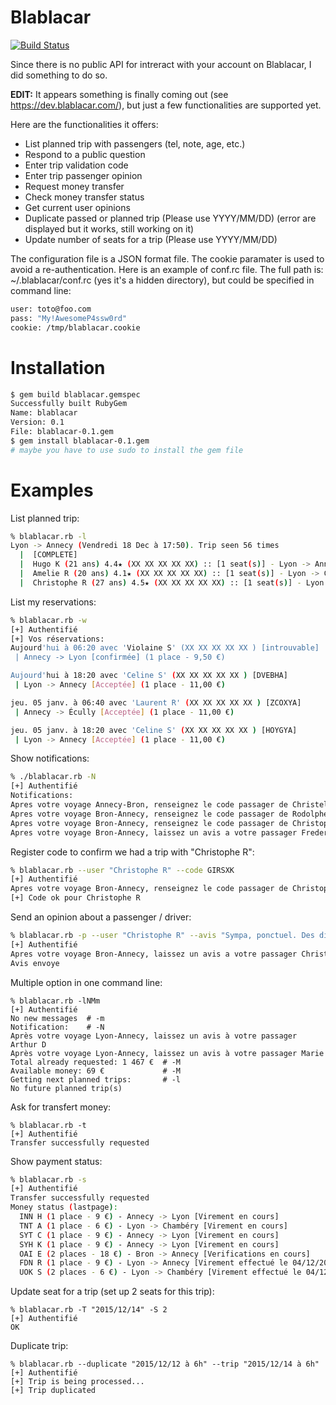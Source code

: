 # Blablacar
[![Build Status](https://api.travis-ci.org/kalidor/blablacar.svg?branch=master)](https://travis-ci.org/kalidor/blablacar)

Since there is no public API for intreract with your account on Blablacar, I did something to do so.

**EDIT:** It appears something is finally coming out (see  https://dev.blablacar.com/), but just a few functionalities are supported yet.

Here are the functionalities it offers:
+ List planned trip with passengers (tel, note, age, etc.)
+ Respond to a public question
+ Enter trip validation code
+ Enter trip passenger opinion
+ Request money transfer
+ Check money transfer status
+ Get current user opinions
+ Duplicate passed or planned trip (Please use YYYY/MM/DD) (error are displayed but it works, still working on it)
+ Update number of seats for a trip (Please use YYYY/MM/DD)

The configuration file is a JSON format file. The cookie paramater is used to avoid a re-authentication.
Here is an example of conf.rc file. The full path is: ~/.blablacar/conf.rc (yes it's a hidden directory), but could be specified in command line:
```bash
user: toto@foo.com
pass: "My!AwesomeP4ssw0rd"
cookie: /tmp/blablacar.cookie
```

# Installation
```bash
$ gem build blablacar.gemspec
Successfully built RubyGem
Name: blablacar
Version: 0.1
File: blablacar-0.1.gem
$ gem install blablacar-0.1.gem
# maybe you have to use sudo to install the gem file
```

# Examples
List planned trip:
```bash
% blablacar.rb -l
Lyon -> Annecy (Vendredi 18 Dec à 17:50). Trip seen 56 times
  |  [COMPLETE]
  |  Hugo K (21 ans) 4.4★ (XX XX XX XX XX) :: [1 seat(s)] - Lyon -> Annecy
  |  Amelie R (20 ans) 4.1★ (XX XX XX XX XX) :: [1 seat(s)] - Lyon -> Chambery
  |  Christophe R (27 ans) 4.5★ (XX XX XX XX XX) :: [1 seat(s)] - Lyon -> Annecy
```

List my reservations:
```bash
% blablacar.rb -w
[+] Authentifié
[+] Vos réservations:
Aujourd'hui à 06:20 avec 'Violaine S' (XX XX XX XX XX ) [introuvable]
 | Annecy -> Lyon [confirmée] (1 place - 9,50 €)

Aujourd'hui à 18:20 avec 'Celine S' (XX XX XX XX XX ) [DVEBHA]
 | Lyon -> Annecy [Acceptée] (1 place - 11,00 €)

jeu. 05 janv. à 06:40 avec 'Laurent R' (XX XX XX XX XX ) [ZCOXYA]
 | Annecy -> Écully [Acceptée] (1 place - 11,00 €)

jeu. 05 janv. à 18:20 avec 'Celine S' (XX XX XX XX XX ) [HOYGYA]
 | Lyon -> Annecy [Acceptée] (1 place - 11,00 €)
```

Show notifications:
```bash
% ./blablacar.rb -N
[+] Authentifié
Notifications:
Apres votre voyage Annecy-Bron, renseignez le code passager de Christel C pour recevoir €9 rapidement.
Apres votre voyage Bron-Annecy, renseignez le code passager de Rodolphe B pour recevoir €9 rapidement.
Apres votre voyage Bron-Annecy, renseignez le code passager de Christophe R pour recevoir €9 rapidement.
Apres votre voyage Bron-Annecy, laissez un avis a votre passager Frederic O
```

Register code to confirm we had a trip with "Christophe R":
```bash
% blablacar.rb --user "Christophe R" --code GIRSXK
[+] Authentifié
Apres votre voyage Bron-Annecy, renseignez le code passager de Christophe R pour recevoir €9 rapidement.
[+] Code ok pour Christophe R
```

Send an opinion about a passenger / driver:
```bash
% blablacar.rb -p --user "Christophe R" --avis "Sympa, ponctuel. Des discussions vraiment interessantes\!\! Je recommande" --note 5
[+] Authentifié
Apres votre voyage Bron-Annecy, laissez un avis a votre passager Christophe R
Avis envoye
```

Multiple option in one command line:
```
% blablacar.rb -lNMm
[+] Authentifié
No new messages  # -m
Notification:    # -N
Après votre voyage Lyon-Annecy, laissez un avis à votre passager Arthur D
Après votre voyage Lyon-Annecy, laissez un avis à votre passager Marie
Total already requested: 1 467 €  # -M
Available money: 69 €             # -M
Getting next planned trips:       # -l
No future planned trip(s)
```

Ask for transfert money:
```
% blablacar.rb -t
[+] Authentifié
Transfer successfully requested
```
Show payment status:
```bash
% blablacar.rb -s
[+] Authentifié
Transfer successfully requested
Money status (lastpage):
  INN H (1 place - 9 €) - Annecy -> Lyon [Virement en cours]
  TNT A (1 place - 6 €) - Lyon -> Chambéry [Virement en cours]
  SYT C (1 place - 9 €) - Annecy -> Lyon [Virement en cours]
  SYH K (1 place - 9 €) - Annecy -> Lyon [Virement en cours]
  OAI E (2 places - 18 €) - Bron -> Annecy [Verifications en cours]
  FDN R (1 place - 9 €) - Lyon -> Annecy [Virement effectué le 04/12/2015]
  UOK S (2 places - 6 €) - Lyon -> Chambéry [Virement effectué le 04/12/2015]
```

Update seat for a trip (set up 2 seats for this trip):
```
% blablacar.rb -T "2015/12/14" -S 2
[+] Authentifié
OK
```

Duplicate trip:
```
% blablacar.rb --duplicate "2015/12/12 à 6h" --trip "2015/12/14 à 6h"
[+] Authentifié
[+] Trip is being processed...
[+] Trip duplicated
```

